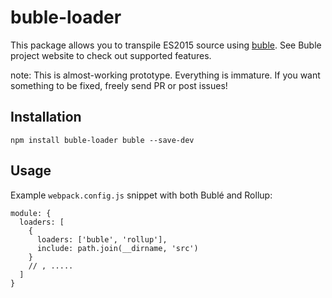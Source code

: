 # buble-loader

This package allows you to transpile ES2015 source using [buble](https://gitlab.com/Rich-Harris/buble). See Buble project website to check out supported features.

note: This is almost-working prototype. Everything is immature. If you want something to be fixed, freely send PR or post issues!

## Installation

    npm install buble-loader buble --save-dev

## Usage

Example `webpack.config.js` snippet with both Bublé and Rollup:

    module: {
      loaders: [
        {
          loaders: ['buble', 'rollup'],
          include: path.join(__dirname, 'src')
        }
        // , .....
      ]
    }